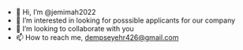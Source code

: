 - 👋 Hi, I’m @jemimah2022
- 👀 I’m interested in looking for posssible applicants for our company
- 💞️ I’m looking to collaborate with you
- 📫 How to reach me, dempseyehr426@gmail.com
